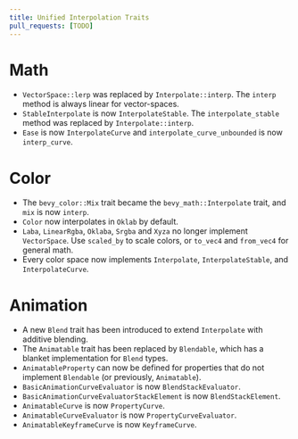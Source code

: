 ```yaml
---
title: Unified Interpolation Traits
pull_requests: [TODO]
---
```


# Math

+ `VectorSpace::lerp` was replaced by `Interpolate::interp`. The `interp` method is always linear for vector-spaces.
+ `StableInterpolate` is now `InterpolateStable`. The `interpolate_stable` method was replaced by `Interpolate::interp`.
+ `Ease` is now `InterpolateCurve` and `interpolate_curve_unbounded` is now `interp_curve`.

# Color

+ The `bevy_color::Mix` trait became the `bevy_math::Interpolate` trait, and `mix` is now `interp`.
+ `Color` now interpolates in `Oklab` by default.
+ `Laba`, `LinearRgba`, `Oklaba`, `Srgba` and `Xyza` no longer implement `VectorSpace`. Use `scaled_by` to scale colors, or `to_vec4` and `from_vec4` for general math.
+ Every color space now implements `Interpolate`, `InterpolateStable`, and `InterpolateCurve`.

# Animation

+ A new `Blend` trait has been introduced to extend `Interpolate` with additive blending.
+ The `Animatable` trait has been replaced by `Blendable`, which has a blanket implementation for `Blend` types.
+ `AnimatableProperty` can now be defined for properties that do not implement `Blendable` (or previously, `Animatable`).
+ `BasicAnimationCurveEvaluator` is now `BlendStackEvaluator`.
+ `BasicAnimationCurveEvaluatorStackElement` is now `BlendStackElement`.
+ `AnimatableCurve` is now `PropertyCurve`.
+ `AnimatableCurveEvaluator` is now `PropertyCurveEvaluator`.
+ `AnimatableKeyframeCurve` is now `KeyframeCurve`.
